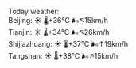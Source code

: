 Today weather:  
Beijing: ☀️   🌡️+36°C 🌬️↖15km/h  
Tianjin: ☀️   🌡️+34°C 🌬️↖26km/h  
Shijiazhuang: ☀️   🌡️+37°C 🌬️↑19km/h  
Tangshan: ☀️   🌡️+38°C 🌬️↗15km/h  

